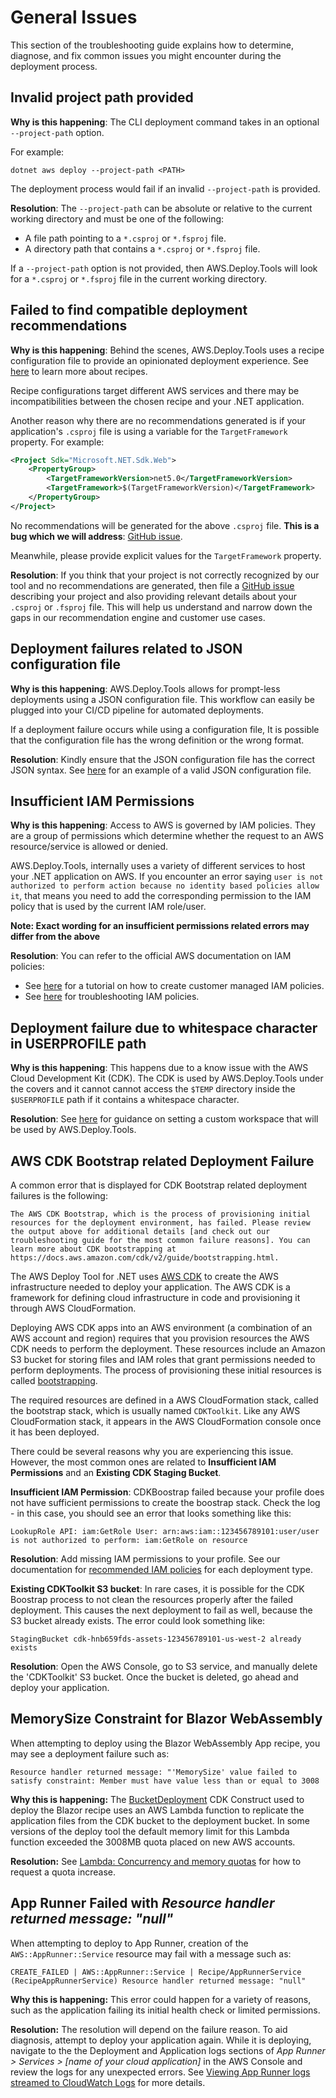 # General Issues
This section of the troubleshooting guide explains how to determine, diagnose, and fix common issues you might encounter during the deployment process.

## Invalid project path provided

**Why is this happening**: The CLI deployment command takes in an optional `--project-path` option.

For example:
```
dotnet aws deploy --project-path <PATH>
```
The deployment process would fail if an invalid `--project-path` is provided.

**Resolution**: The `--project-path` can be absolute or relative to the current working directory and must be one of the following:

 - A file path pointing to a `*.csproj` or `*.fsproj` file.
 - A directory path that contains a `*.csproj` or `*.fsproj` file.

If a `--project-path` option is not provided, then AWS.Deploy.Tools will look for a `*.csproj` or `*.fsproj` file in the current working directory.

## Failed to find compatible deployment recommendations

**Why is this happening**: Behind the scenes, AWS.Deploy.Tools uses a recipe configuration file to provide an opinionated deployment experience. See [here](../../docs/features/recipe/) to learn more about recipes.

Recipe configurations target different AWS services and there may be incompatibilities between the chosen recipe and your .NET application.

Another reason why there are no recommendations generated is if your application's `.csproj` file is using a variable for the `TargetFramework` property.
For example:

```xml
<Project Sdk="Microsoft.NET.Sdk.Web">
	<PropertyGroup>
		<TargetFrameworkVersion>net5.0</TargetFrameworkVersion>
		<TargetFramework>$(TargetFrameworkVersion)</TargetFramework>
	</PropertyGroup>
</Project>
```

No recommendations will be generated for the above `.csproj` file.
**This is a bug which we will address**: [GitHub issue](https://github.com/aws/aws-dotnet-deploy/issues/550).

Meanwhile, please provide explicit values for the `TargetFramework` property.

**Resolution**: If you think that your project is not correctly recognized by our tool and no recommendations are generated, then file a [GitHub issue](https://github.com/aws/aws-dotnet-deploy/issues/new/choose) describing your project and also providing relevant details about your `.csproj` or `.fsproj` file. This will help us understand and narrow down the gaps in our recommendation engine and customer use cases.

## Deployment failures related to JSON configuration file

**Why is this happening**: AWS.Deploy.Tools allows for prompt-less deployments using a JSON configuration file. This workflow can easily be plugged into your CI/CD pipeline for automated deployments.

If a deployment failure occurs while using a configuration file, It is possible that the configuration file has the wrong definition or the wrong format.

**Resolution**: Kindly ensure that the JSON configuration file has the correct JSON syntax. See [here](../../docs/features/config-file/) for an example of a valid JSON configuration file.

## Insufficient IAM Permissions

**Why is this happening**: Access to AWS is governed by IAM policies. They are a group of permissions which determine whether the request to an AWS resource/service is allowed or denied.

AWS.Deploy.Tools, internally uses a variety of different services to host your .NET application on AWS. If you encounter an error saying `user is not authorized to perform action because no identity based policies allow it`, that means you need to add the corresponding permission to the IAM policy that is used by the current IAM role/user.

**Note: Exact wording for an insufficient permissions related errors may differ from the above**

**Resolution**: You can refer to the official AWS documentation on IAM policies:

* See [here](https://docs.aws.amazon.com/IAM/latest/UserGuide/tutorial_managed-policies.html) for a tutorial on how to create customer managed IAM policies.
* See [here](https://docs.aws.amazon.com/IAM/latest/UserGuide/troubleshoot_policies.html) for troubleshooting IAM policies.

## Deployment failure due to whitespace character in USERPROFILE path

**Why is this happening**: This happens due to a know issue with the AWS Cloud Development Kit (CDK). The CDK is used by AWS.Deploy.Tools under the covers and it cannot cannot access the `$TEMP` directory inside the `$USERPROFILE` path if it contains a whitespace character.

**Resolution**: See [here](../docs/getting-started/custom-workspace.md) for guidance on setting a custom workspace that will be used by AWS.Deploy.Tools.

## AWS CDK Bootstrap related Deployment Failure

A common error that is displayed for CDK Bootstrap related deployment failures is the following:
```
The AWS CDK Bootstrap, which is the process of provisioning initial resources for the deployment environment, has failed. Please review the output above for additional details [and check out our troubleshooting guide for the most common failure reasons]. You can learn more about CDK bootstrapping at https://docs.aws.amazon.com/cdk/v2/guide/bootstrapping.html.
```
The AWS Deploy Tool for .NET uses [AWS CDK](https://docs.aws.amazon.com/cdk/v2/guide/home.html) to create the AWS infrastructure needed to deploy your application. The AWS CDK is a framework for defining cloud infrastructure in code and provisioning it through AWS CloudFormation.

Deploying AWS CDK apps into an AWS environment (a combination of an AWS account and region) requires that you provision resources the AWS CDK needs to perform the deployment. These resources include an Amazon S3 bucket for storing files and IAM roles that grant permissions needed to perform deployments. The process of provisioning these initial resources is called [bootstrapping](https://docs.aws.amazon.com/cdk/v2/guide/bootstrapping.html).

The required resources are defined in a AWS CloudFormation stack, called the bootstrap stack, which is usually named `CDKToolkit`. Like any AWS CloudFormation stack, it appears in the AWS CloudFormation console once it has been deployed.

There could be several reasons why you are experiencing this issue. However, the most common ones are related to **Insufficient IAM Permissions** and an **Existing CDK Staging Bucket**.

**Insufficient IAM Permission**: CDKBoostrap failed because your profile does not have sufficient permissions to create the boostrap stack. Check the log - in this case, you should see an error that looks something like this:
```
LookupRole API: iam:GetRole User: arn:aws:iam::123456789101:user/user is not authorized to perform: iam:GetRole on resource
```

**Resolution**: Add missing IAM permissions to your profile. See our documentation for [recommended IAM policies](https://aws.github.io/aws-dotnet-deploy/docs/getting-started/setup-creds/) for each deployment type.

**Existing CDKToolkit S3 bucket**: In rare cases, it is possible for the CDK Boostrap process to not clean the resources properly after the failed deployment. This causes the next deployment to fail as well, because the S3 bucket already exists. The error could look something like:
```
StagingBucket cdk-hnb659fds-assets-123456789101-us-west-2 already exists
```

**Resolution**: Open the AWS Console, go to S3 service, and manually delete the 'CDKToolkit' S3 bucket. Once the bucket is deleted, go ahead and deploy your application.

## MemorySize Constraint for Blazor WebAssembly
When attempting to deploy using the Blazor WebAssembly App recipe, you may see a deployment failure such as:
```
Resource handler returned message: "'MemorySize' value failed to satisfy constraint: Member must have value less than or equal to 3008
```

**Why this is happening:** The [BucketDeployment](https://docs.aws.amazon.com/cdk/api/v2/docs/aws-cdk-lib.aws_s3_deployment.BucketDeployment.html) CDK Construct used to deploy the Blazor recipe uses an AWS Lambda function to replicate the application files from the CDK bucket to the deployment bucket. In some versions of the deploy tool the default memory limit for this Lambda function exceeded the 3008MB quota placed on new AWS accounts.

**Resolution:** See [Lambda: Concurrency and memory quotas](https://docs.aws.amazon.com/lambda/latest/dg/troubleshooting-deployment.html#troubleshooting-deployment-quotas) for how to request a quota increase.

## App Runner Failed with _Resource handler returned message: "null"_
When attempting to deploy to App Runner, creation of the `AWS::AppRunner::Service` resource may fail with a message such as:
```
CREATE_FAILED | AWS::AppRunner::Service | Recipe/AppRunnerService (RecipeAppRunnerService) Resource handler returned message: "null"
```

**Why this is happening:** This error could happen for a variety of reasons, such as the application failing its initial health check or limited permissions.

**Resolution:** The resolution will depend on the failure reason. To aid diagnosis, attempt to deploy your application again. While it is deploying, navigate to the the Deployment and Application logs sections of _App Runner > Services > [name of your cloud application]_ in the AWS Console and review the logs for any unexpected errors. See [Viewing App Runner logs streamed to CloudWatch Logs](https://docs.aws.amazon.com/apprunner/latest/dg/monitor-cwl.html) for more details.
